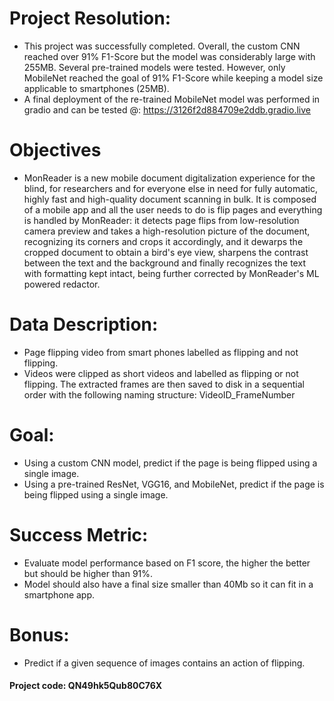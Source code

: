 # Project Resolution:

- This project was successfully completed. Overall, the custom CNN reached over 91% F1-Score but the model was considerably large with 255MB. Several pre-trained models were tested. However, only MobileNet reached the goal of 91% F1-Score while keeping a model size applicable to smartphones (25MB). 
- A final deployment of the re-trained MobileNet model was performed in gradio and can be tested @: https://3126f2d884709e2ddb.gradio.live


# Objectives

- MonReader is a new mobile document digitalization experience for the blind, for researchers and for everyone else in need for fully automatic, highly fast and high-quality document scanning in bulk. It is composed of a mobile app and all the user needs to do is flip pages and everything is handled by MonReader: it detects page flips from low-resolution camera preview and takes a high-resolution picture of the document, recognizing its corners and crops it accordingly, and it dewarps the cropped document to obtain a bird's eye view, sharpens the contrast between the text and the background and finally recognizes the text with formatting kept intact, being further corrected by MonReader's ML powered redactor.

# Data Description:

- Page flipping video from smart phones labelled as flipping and not flipping.
- Videos were clipped as short videos and labelled as flipping or not flipping. The extracted frames are then saved to disk in a sequential order with the following naming structure: VideoID_FrameNumber

# Goal:

- Using a custom CNN model, predict if the page is being flipped using a single image.
- Using a pre-trained ResNet, VGG16, and MobileNet, predict if the page is being flipped using a single image.

# Success Metric:

- Evaluate model performance based on F1 score, the higher the better but should be higher than 91%.
- Model should also have a final size smaller than 40Mb so it can fit in a smartphone app.

# Bonus:

- Predict if a given sequence of images contains an action of flipping.

#### Project code: QN49hk5Qub80C76X
